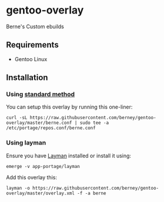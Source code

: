# gentoo-overlay
Berne's Custom ebuilds


## Requirements

- Gentoo Linux

## Installation

### Using [standard method](https://wiki.gentoo.org/wiki//etc/portage/repos.conf)

You can setup this overlay by running this one-liner:

    curl -sL https://raw.githubusercontent.com/berney/gentoo-overlay/master/berne.conf | sudo tee -a /etc/portage/repos.conf/berne.conf
    

### Using layman

Ensure you have [Layman](http://layman.sourceforge.net/) installed or install it using:

    emerge -v app-portage/layman

Add this overlay this:

    layman -o https://raw.githubusercontent.com/berney/gentoo-overlay/master/overlay.xml -f -a berne
